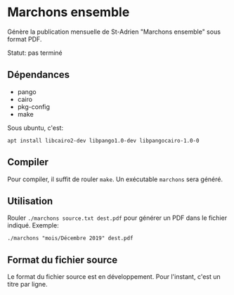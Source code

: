 # Marchons ensemble

Génère la publication mensuelle de St-Adrien "Marchons ensemble" sous format
PDF.

Statut: pas terminé

## Dépendances

* pango
* cairo
* pkg-config
* make

Sous ubuntu, c'est:

    apt install libcairo2-dev libpango1.0-dev libpangocairo-1.0-0

## Compiler

Pour compiler, il suffit de rouler `make`. Un exécutable `marchons` sera
généré.

## Utilisation

Rouler `./marchons source.txt dest.pdf` pour générer un PDF dans le fichier
indiqué. Exemple:

    ./marchons "mois/Décembre 2019" dest.pdf

## Format du fichier source

Le format du fichier source est en développement. Pour l'instant, c'est un
titre par ligne.
